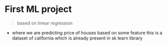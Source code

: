 # First ML project

> based on linear regression 

- where we are predicting price of houses based on some feature this is a dataset of california which is already present in sk learn library
